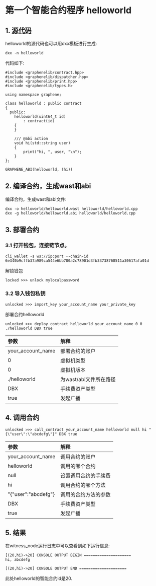 # 第一个智能合约程序 helloworld

## 1. [源代码](https://github.com/dbxone/dbxchain/blob/contract/contracts/examples/helloworld/helloworld.cpp)

helloworld的源代码也可以用dxx模板进行生成:

```
dxx -n helloworld
```

代码如下:
```
#include <graphenelib/contract.hpp>
#include <graphenelib/dispatcher.hpp>
#include <graphenelib/print.hpp>
#include <graphenelib/types.h>

using namespace graphene;

class helloworld : public contract
{
  public:
    helloworld(uint64_t id)
        : contract(id)
    {
    }

    /// @abi action
    void hi(std::string user)
    {
        print("hi, ", user, "\n");
    }
};

GRAPHENE_ABI(helloworld, (hi))
```

## 2. 编译合约，生成wast和abi

编译合约，生成wast和abi文件:

```
dxx -o helloworld/helloworld.wast helloworld/helloworld.cpp
dxx -g helloworld/helloworld.abi helloworld/helloworld.cpp
```

## 3. 部署合约

### 3.1 打开钱包，连接链节点。

```
cli_wallet -s ws://ip:port --chain-id 6e340b9cffb37a989ca544e6bb780a2c78901d3fb33738768511a30617afa01d
```

解锁钱包
```
locked >>> unlock mylocalpassword
```

### 3.2 导入钱包私钥

```
unlocked >>> import_key your_account_name your_private_key
```

部署合约helloworld

```
unlocked >>> deploy_contract helloworld your_account_name 0 0 ./helloworld DBX true
```
| 参数 | 解释 |
| :--- | :--- |
| your_account_name | 部署合约的账户 |
| 0 | 虚拟机类型 |
| 0 | 虚拟机版本 |
| ./helloworld | 为wast/abi文件所在路径 |
| DBX | 手续费资产类型 |
| true | 发起广播 |
 
## 4. 调用合约

```
unlocked >>> call_contract your_account_name helloworld null hi "{\"user\":\"abcdefg\"}" DBX true

```
| 参数 | 解释 |
| :--- | :--- |
| your_account_name | 调用合约的账户 |
| helloworld | 调用的哪个合约 |
| null | 设置调用合约的手续费 |
| hi | 调用合约的哪个方法 |
| "{\"user\":\"abcdefg\"} | 调用的合约方法的参数 |
| DBX | 手续费资产类型 |
| true | 发起广播 |


## 5. 结果

在witness_node运行日志中可以查看到如下运行信息:

```
[(20,hi)->20] CONSOLE OUTPUT BEGIN =====================
hi, abcdefg

[(20,hi)->20] CONSOLE OUTPUT END =====================
```

此处helloworld的智能合约id是20.